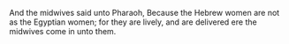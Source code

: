 And the midwives said unto Pharaoh, Because the Hebrew women are not as the Egyptian women; for they are lively, and are delivered ere the midwives come in unto them.
